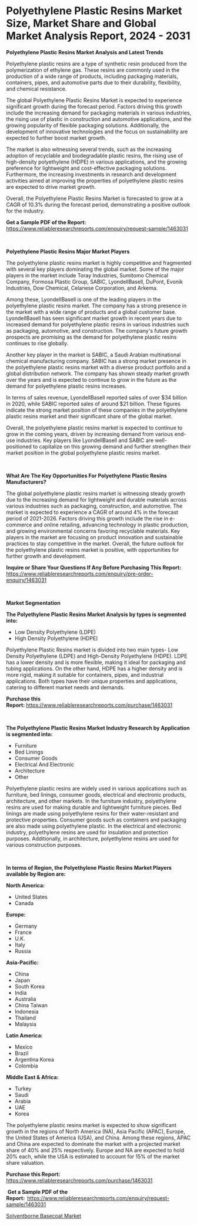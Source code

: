 <p><h1>Polyethylene Plastic Resins Market Size, Market Share and Global Market Analysis Report, 2024 - 2031</h1></p><p><strong>Polyethylene Plastic Resins Market Analysis and Latest Trends</strong></p>
<p><p>Polyethylene plastic resins are a type of synthetic resin produced from the polymerization of ethylene gas. These resins are commonly used in the production of a wide range of products, including packaging materials, containers, pipes, and automotive parts due to their durability, flexibility, and chemical resistance.</p><p>The global Polyethylene Plastic Resins Market is expected to experience significant growth during the forecast period. Factors driving this growth include the increasing demand for packaging materials in various industries, the rising use of plastic in construction and automotive applications, and the growing popularity of flexible packaging solutions. Additionally, the development of innovative technologies and the focus on sustainability are expected to further boost market growth.</p><p>The market is also witnessing several trends, such as the increasing adoption of recyclable and biodegradable plastic resins, the rising use of high-density polyethylene (HDPE) in various applications, and the growing preference for lightweight and cost-effective packaging solutions. Furthermore, the increasing investments in research and development activities aimed at improving the properties of polyethylene plastic resins are expected to drive market growth.</p><p>Overall, the Polyethylene Plastic Resins Market is forecasted to grow at a CAGR of 10.3% during the forecast period, demonstrating a positive outlook for the industry.</p></p>
<p><strong>Get a Sample PDF of the Report:&nbsp;</strong> <a href="https://www.reliableresearchreports.com/enquiry/request-sample/1463031">https://www.reliableresearchreports.com/enquiry/request-sample/1463031</a></p>
<p>&nbsp;</p>
<p><strong>Polyethylene Plastic Resins Major Market Players</strong></p>
<p><p>The polyethylene plastic resins market is highly competitive and fragmented with several key players dominating the global market. Some of the major players in the market include Toray Industries, Sumitomo Chemical Company, Formosa Plastic Group, SABIC, LyondellBasell, DuPont, Evonik Industries, Dow Chemical, Celanese Corporation, and Arkema.</p><p>Among these, LyondellBasell is one of the leading players in the polyethylene plastic resins market. The company has a strong presence in the market with a wide range of products and a global customer base. LyondellBasell has seen significant market growth in recent years due to increased demand for polyethylene plastic resins in various industries such as packaging, automotive, and construction. The company's future growth prospects are promising as the demand for polyethylene plastic resins continues to rise globally.</p><p>Another key player in the market is SABIC, a Saudi Arabian multinational chemical manufacturing company. SABIC has a strong market presence in the polyethylene plastic resins market with a diverse product portfolio and a global distribution network. The company has shown steady market growth over the years and is expected to continue to grow in the future as the demand for polyethylene plastic resins increases.</p><p>In terms of sales revenue, LyondellBasell reported sales of over $34 billion in 2020, while SABIC reported sales of around $21 billion. These figures indicate the strong market position of these companies in the polyethylene plastic resins market and their significant share of the global market.</p><p>Overall, the polyethylene plastic resins market is expected to continue to grow in the coming years, driven by increasing demand from various end-use industries. Key players like LyondellBasell and SABIC are well-positioned to capitalize on this growing demand and further strengthen their market position in the global polyethylene plastic resins market.</p></p>
<p>&nbsp;</p>
<p><strong>What Are The Key Opportunities For Polyethylene Plastic Resins Manufacturers?</strong></p>
<p><p>The global polyethylene plastic resins market is witnessing steady growth due to the increasing demand for lightweight and durable materials across various industries such as packaging, construction, and automotive. The market is expected to experience a CAGR of around 4% in the forecast period of 2021-2026. Factors driving this growth include the rise in e-commerce and online retailing, advancing technology in plastic production, and growing environmental concerns favoring recyclable materials. Key players in the market are focusing on product innovation and sustainable practices to stay competitive in the market. Overall, the future outlook for the polyethylene plastic resins market is positive, with opportunities for further growth and development.</p></p>
<p><strong>Inquire or Share Your Questions If Any Before Purchasing This Report:</strong> <a href="https://www.reliableresearchreports.com/enquiry/pre-order-enquiry/1463031">https://www.reliableresearchreports.com/enquiry/pre-order-enquiry/1463031</a></p>
<p>&nbsp;</p>
<p><strong>Market Segmentation</strong></p>
<p><strong>The Polyethylene Plastic Resins Market Analysis by types is segmented into:</strong></p>
<p><ul><li>Low Density Polyethylene (LDPE)</li><li>High Density Polyethylene (HDPE)</li></ul></p>
<p><p>Polyethylene Plastic Resins market is divided into two main types- Low Density Polyethylene (LDPE) and High-Density Polyethylene (HDPE). LDPE has a lower density and is more flexible, making it ideal for packaging and tubing applications. On the other hand, HDPE has a higher density and is more rigid, making it suitable for containers, pipes, and industrial applications. Both types have their unique properties and applications, catering to different market needs and demands.</p></p>
<p><strong>Purchase this Report:&nbsp;</strong><a href="https://www.reliableresearchreports.com/purchase/1463031">https://www.reliableresearchreports.com/purchase/1463031</a></p>
<p>&nbsp;</p>
<p><strong>The Polyethylene Plastic Resins Market Industry Research by Application is segmented into:</strong></p>
<p><ul><li>Furniture</li><li>Bed Linings</li><li>Consumer Goods</li><li>Electrical And Electronic</li><li>Architecture</li><li>Other</li></ul></p>
<p><p>Polyethylene plastic resins are widely used in various applications such as furniture, bed linings, consumer goods, electrical and electronic products, architecture, and other markets. In the furniture industry, polyethylene resins are used for making durable and lightweight furniture pieces. Bed linings are made using polyethylene resins for their water-resistant and protective properties. Consumer goods such as containers and packaging are also made using polyethylene plastic. In the electrical and electronic industry, polyethylene resins are used for insulation and protection purposes. Additionally, in architecture, polyethylene resins are used for various construction purposes.</p></p>
<p>&nbsp;</p>
<p><strong>In terms of Region, the Polyethylene Plastic Resins Market Players available by Region are:</strong></p>
<p>
    <p> <strong> North America: </strong>
        <ul>
            <li>United States</li>
            <li>Canada</li>
        </ul>
        </p> 
    <p> <strong> Europe: </strong>
        <ul>
            <li>Germany</li>
            <li>France</li>
            <li>U.K.</li>
            <li>Italy</li>
            <li>Russia</li>
        </ul>
        </p> 
    <p> <strong> Asia-Pacific: </strong>
        <ul>
            <li>China</li>
            <li>Japan</li>
            <li>South Korea</li>
            <li>India</li>
            <li>Australia</li>
            <li>China Taiwan</li>
            <li>Indonesia</li>
            <li>Thailand</li>
            <li>Malaysia</li>
        </ul>
        </p> 
    <p> <strong> Latin America: </strong>
        <ul>
            <li>Mexico</li>
            <li>Brazil</li>
            <li>Argentina Korea</li>
            <li>Colombia</li>
        </ul>
        </p> 
    <p> <strong> Middle East & Africa: </strong>
        <ul>
            <li>Turkey</li>
            <li>Saudi</li>
            <li>Arabia</li>
            <li>UAE</li>
            <li>Korea</li>
        </ul>
    </p>
    </p>
<p><p>The polyethylene plastic resins market is expected to show significant growth in the regions of North America (NA), Asia Pacific (APAC), Europe, the United States of America (USA), and China. Among these regions, APAC and China are expected to dominate the market with a projected market share of 40% and 25% respectively. Europe and NA are expected to hold 20% each, while the USA is estimated to account for 15% of the market share valuation.</p></p>
<p><strong>Purchase this Report: </strong><a href="https://www.reliableresearchreports.com/purchase/1463031">https://www.reliableresearchreports.com/purchase/1463031</a></p>
<p>&nbsp;<strong>Get a Sample PDF of the Report:&nbsp;&nbsp;</strong><a href="https://www.reliableresearchreports.com/enquiry/request-sample/1463031">https://www.reliableresearchreports.com/enquiry/request-sample/1463031</a></p>
<p><strong></strong></p>
<p><p><a href="https://confirmed-shield-e13.notion.site/Solventborne-Basecoat-Market-Size-Evaluating-its-Market-Trends-Growth-and-Projections-2024-2031-fd1ba0895418406b8653ac55a97e62a8">Solventborne Basecoat Market</a></p></p>